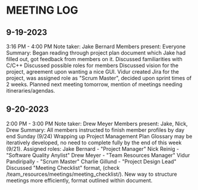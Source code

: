 # MEETING LOG
<!-- FORMAT
DATE
TIME
Note taker: <name>
Members present: <members> or "Everyone"
Summary:
  Point 1 happened.
  Point 2 happened. We discussed within that:
	Point 2 Sub-point 1, which is a sub-point of Point 2
	Point 2 Sub-point 2
  Point 3 etc.
-->
## 9-19-2023

3:16 PM - 4:00 PM 
Note taker: Jake Bernard
Members present: Everyone
Summary:
  Began reading through project plan document which Jake had filled out,
got feedback from members on it.
  Discussed familiarities with C/C++
  Discussed possible roles for members
  Discussed vision for the project, agreement upon wanting a nice GUI.
  Vidur created Jira for the project, was assigned role as "Scrum Master",
decided upon sprint times of 2 weeks.
  Planned next meeting tomorrow, mention of meetings needing itineraries/agendas.

## 9-20-2023

2:00 PM - 3:00 PM
Note taker: Drew Meyer
Members present: Jake, Nick, Drew
Summary:
  All members instructed to finish member profiles by day end Sunday (9/24)
  Wrapping up Project Management Plan
    Glossary may be iteratively developed, no need to complete fully by the end of this week (9/21).
  Assigned roles:
    Jake Bernard - "Project Manager"
    Nick Reinig - "Software Quality Anylist"
    Drew Meyer - "Team Resources Manager"
    Vidur Pandiripally - "Scrum Master"
    Charlie Gillund - "Project Design Lead"
  Discussed "Meeting Checklist" format, (check /team_resources/meetings/meeting_checklist/).
    New way to structure meetings more efficiently, format outlined within document.


